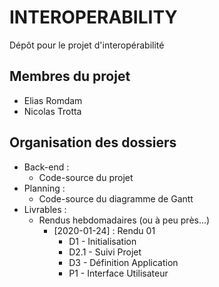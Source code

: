 # INTEROPERABILITY

Dépôt pour le projet d'interopérabilité

## Membres du projet

* Elias Romdam
* Nicolas Trotta

## Organisation des dossiers

* Back-end :
	* Code-source du projet
* Planning :
	* Code-source du diagramme de Gantt
* Livrables :
	* Rendus hebdomadaires (ou à peu près...)
		* [2020-01-24] : Rendu 01
			* D1 - Initialisation
			* D2.1 - Suivi Projet
			* D3 - Définition Application
			* P1 - Interface Utilisateur
